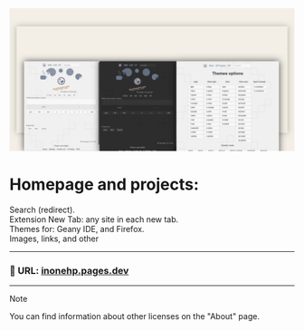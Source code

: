 <!-- README.md v.1.3.1 -->
<!-- Logo: oval - inspired by Patreon new logo, before that it was a circle. -->
  
![page with light and dark mode](/img/github-banner.png)  
#  Homepage and projects:  
Search (redirect).  
Extension New Tab: any site in each new tab.  
Themes for: Geany IDE, and Firefox.  
Images, links, and other  
    
---
  
### 🔗 URL: [inonehp.pages.dev](https://inonehp.pages.dev/)
  
---
  
> [!NOTE]
> You can find information about other licenses on the "About" page.
  
<!--### Screenshots:  

![light theme](/img/screenshot.png)
![dark theme](/img/screenshot2.png)
![setting page with list of color themes](/img/screenshot3.png)-->
